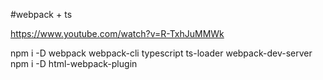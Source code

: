 #webpack + ts

https://www.youtube.com/watch?v=R-TxhJuMMWk

npm i -D webpack webpack-cli typescript ts-loader webpack-dev-server
npm i -D html-webpack-plugin

<!-- It does not work -->